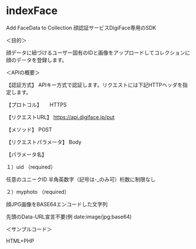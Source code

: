 # indexFace
Add  FaceData to Collection
顔認証サービスDigiFace専用のSDK

＜目的＞

顔データに紐づけるユーザー固有のIDと画像をアップロードしてコレクションに顔のデータを登録します。

＜APIの概要＞

【認証方式】 APIキー方式で認証します。リクエストには下記HTTPヘッダを指定します。

【プロトコル】　　HTTPS

【リクエストURL】 https://api.digiface.jp/put

【メソッド】 POST

【リクエストパラメータ】 Body

【パラメータ名】

１）uid （required）

任意のユニークID 半角英数字（記号は-_のみ可）桁数に制限なし

２）myphoto （required）

顔JPG画像をBASE64エンコードした文字列

先頭のData-URL宣言不要(例 date:image/jpg:base64)

＜サンプルコード＞

HTML+PHP
